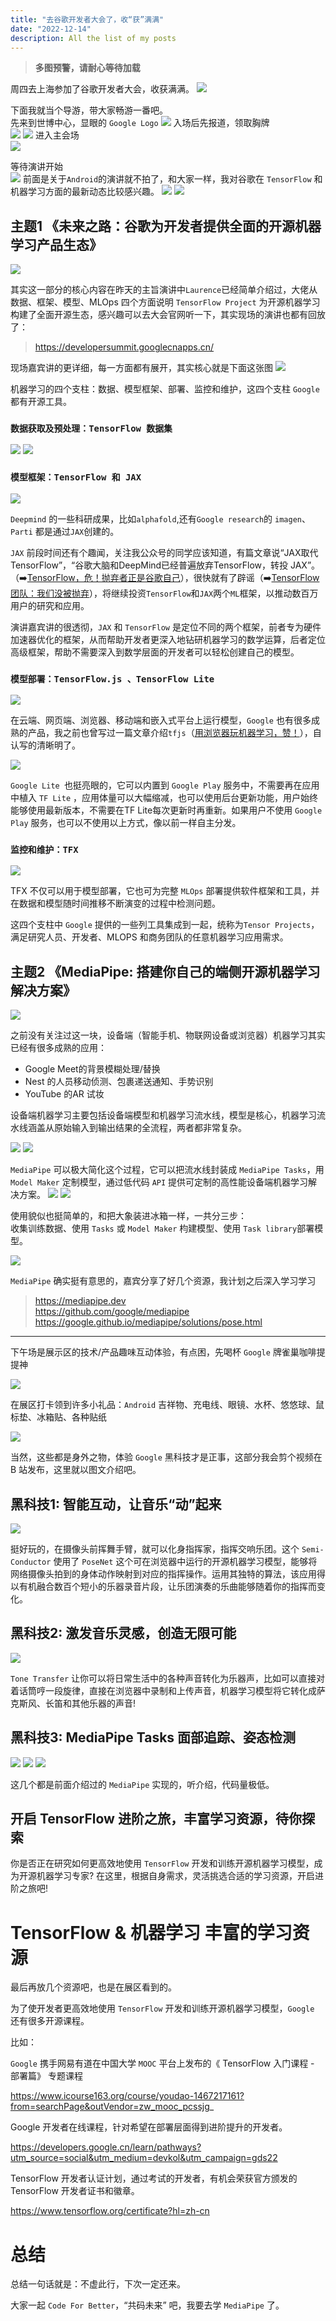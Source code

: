 ```yaml
---
title: "去谷歌开发者大会了，收“获”满满"
date: "2022-12-14"
description: All the list of my posts
---
```

> **多图预警，请耐心等待加载**

周四去上海参加了谷歌开发者大会，收获满满。
![](https://my-wechat.oss-cn-beijing.aliyuncs.com/20220916160531.png)

下面我就当个导游，带大家畅游一番吧。  
先来到世博中心，显眼的 `Google Logo`
![](https://my-wechat.oss-cn-beijing.aliyuncs.com/IMG_4343.jpeg)
入场后先报道，领取胸牌  
![](https://my-wechat.oss-cn-beijing.aliyuncs.com/IMG_4436.jpeg)
![](https://my-wechat.oss-cn-beijing.aliyuncs.com/IMG_4349.jpeg)
进入主会场  
![](https://my-wechat.oss-cn-beijing.aliyuncs.com/IMG_4347.jpeg)

等待演讲开始  
![](https://my-wechat.oss-cn-beijing.aliyuncs.com/IMG_4358.jpeg) 
前面是关于`Android`的演讲就不拍了，和大家一样，我对谷歌在 `TensorFlow` 和 机器学习方面的最新动态比较感兴趣。
![](https://my-wechat.oss-cn-beijing.aliyuncs.com/IMG_4369.jpeg)
![](https://my-wechat.oss-cn-beijing.aliyuncs.com/IMG_4370.jpeg)

## 主题1 《未来之路：谷歌为开发者提供全面的开源机器学习产品生态》

![](https://my-wechat.oss-cn-beijing.aliyuncs.com/IMG_4373.jpeg)

其实这一部分的核心内容在昨天的主旨演讲中`Laurence`已经简单介绍过，大佬从数据、框架、模型、MLOps 四个方面说明 `TensorFlow Project` 为开源机器学习构建了全面开源生态，感兴趣可以去大会官网听一下，其实现场的演讲也都有回放了：

> https://developersummit.googlecnapps.cn/

现场嘉宾讲的更详细，每一方面都有展开，其实核心就是下面这张图
![](https://my-wechat.oss-cn-beijing.aliyuncs.com/IMG_4380.jpeg)

机器学习的四个支柱：数据、模型框架、部署、监控和维护，这四个支柱 `Google` 都有开源工具。

### `数据获取及预处理：TensorFlow 数据集`
![](https://my-wechat.oss-cn-beijing.aliyuncs.com/IMG_4381.jpeg)
![](https://my-wechat.oss-cn-beijing.aliyuncs.com/IMG_4389.jpeg)

### `模型框架：TensorFlow 和 JAX`

![](https://my-wechat.oss-cn-beijing.aliyuncs.com/IMG_4396.jpeg)

`Deepmind` 的一些科研成果，比如`alphafold`,还有`Google research`的 `imagen`、 `Parti` 都是通过`JAX`创建的。

  `JAX` 前段时间还有个趣闻，关注我公众号的同学应该知道，有篇文章说“JAX取代TensorFlow”，“谷歌大脑和DeepMind已经普遍放弃TensorFlow，转投 JAX”。（➡️[TensorFlow，危！抛弃者正是谷歌自己](https://mp.weixin.qq.com/s?__biz=MzA4MjYwMTc5Nw==&mid=2648967200&idx=1&sn=c367a7a51414e0058faa3fc044a652d2&chksm=87939a0ab0e4131ce0dd77459980e27e421d1b52dc644d30a29118e7c66e5654a44402852d17&token=1004761094&lang=zh_CN#rd)），很快就有了辟谣（➡️[TensorFlow团队：我们没被抛弃](https://mp.weixin.qq.com/s?__biz=MzA4MjYwMTc5Nw==&mid=2648967438&idx=1&sn=52203fd39921fe307bae329376d64e5f&chksm=87939b24b0e41232ca2cb14cb5cc3e4b01c5fa1c04ab3fe02f39420e39a7cafdc546e009a65b&token=1004761094&lang=zh_CN#rd)），将继续投资`TensorFlow`和`JAX`两个`ML`框架，以推动数百万用户的研究和应用。

演讲嘉宾讲的很透彻，`JAX` 和 `TensorFlow` 是定位不同的两个框架，前者专为硬件加速器优化的框架，从而帮助开发者更深入地钻研机器学习的数学运算，后者定位高级框架，帮助不需要深入到数学层面的开发者可以轻松创建自己的模型。

### `模型部署：TensorFlow.js 、TensorFlow Lite`
![](https://my-wechat.oss-cn-beijing.aliyuncs.com/IMG_4403.jpeg)

在云端、网页端、浏览器、移动端和嵌入式平台上运行模型，`Google` 也有很多成熟的产品，我之前也曾写过一篇文章介绍`tfjs`（[用浏览器玩机器学习，赞！](https://mp.weixin.qq.com/s?__biz=MzA4MjYwMTc5Nw==&mid=2648964943&idx=1&sn=a38aebef63532a8b0fd172095583cd32&chksm=87946d65b0e3e473d42b1ccbc9cd7d258a69c760672e761e4a16dde8590890725e8937b95991&token=820012341&lang=zh_CN&scene=21#wechat_redirect)），自认写的清晰明了。

![](https://my-wechat.oss-cn-beijing.aliyuncs.com/IMG_4406.jpeg)

`Google Lite `也挺亮眼的，它可以内置到 `Google Play` 服务中，不需要再在应用中植入 `TF Lite` ，应用体量可以大幅缩减，也可以使用后台更新功能，用户始终能够使用最新版本，不需要在TF Lite每次更新时再重新。如果用户不使用 `Google Play` 服务，也可以不使用以上方式，像以前一样自主分发。

### `监控和维护：TFX `

![](https://my-wechat.oss-cn-beijing.aliyuncs.com/IMG_4401.jpeg)

TFX 不仅可以用于模型部署，它也可为完整 `MLOps` 部署提供软件框架和工具，并在数据和模型随时间推移不断演变的过程中检测问题。

这四个支柱中 `Google` 提供的一些列工具集成到一起，统称为`Tensor Projects`，满足研究人员、开发者、MLOPS 和商务团队的任意机器学习应用需求。

## 主题2 《MediaPipe: 搭建你自己的端侧开源机器学习解决方案》

![](https://my-wechat.oss-cn-beijing.aliyuncs.com/IMG_4418.jpeg)

之前没有关注过这一块，设备端（智能手机、物联网设备或浏览器）机器学习其实已经有很多成熟的应用：

- Google Meet的背景模糊处理/替换
- Nest 的人员移动侦测、包裹递送通知、手势识别
- YouTube 的AR 试妆

设备端机器学习主要包括设备端模型和机器学习流水线，模型是核心，机器学习流水线涵盖从原始输入到输出结果的全流程，两者都非常复杂。

![](https://my-wechat.oss-cn-beijing.aliyuncs.com/IMG_4413.jpeg)
![](https://my-wechat.oss-cn-beijing.aliyuncs.com/IMG_4414.jpeg)

`MediaPipe` 可以极大简化这个过程，它可以把流水线封装成 `MediaPipe Tasks`，用 `Model Maker` 定制模型，通过低代码 `API` 提供可定制的高性能设备端机器学习解决方案。
![](https://my-wechat.oss-cn-beijing.aliyuncs.com/IMG_4421.jpeg)
![](https://my-wechat.oss-cn-beijing.aliyuncs.com/IMG_4423.jpeg)

使用貌似也挺简单的，和把大象装进冰箱一样，一共分三步：  
收集训练数据、使用 `Tasks` 或 `Model Maker` 枃建模型、使用 `Task library`部署模型。

![](https://my-wechat.oss-cn-beijing.aliyuncs.com/IMG_4434.jpeg)

`MediaPipe` 确实挺有意思的，嘉宾分享了好几个资源，我计划之后深入学习学习  

> https://mediapipe.dev    
> https://github.com/google/mediapipe    
> https://google.github.io/mediapipe/solutions/pose.html  

----


下午场是展示区的技术/产品趣味互动体验，有点困，先喝杯 `Google` 牌雀巢咖啡提提神

![](https://my-wechat.oss-cn-beijing.aliyuncs.com/IMG_4458.jpeg)

在展区打卡领到许多小礼品：`Android` 吉祥物、充电线、眼镜、水杯、悠悠球、鼠标垫、冰箱贴、各种贴纸

![](https://my-wechat.oss-cn-beijing.aliyuncs.com/20220916160531.png)


当然，这些都是身外之物，体验 `Google` 黑科技才是正事，这部分我会剪个视频在 B 站发布，这里就以图文介绍吧。

## 黑科技1: 智能互动，让音乐“动”起来
![](https://my-wechat.oss-cn-beijing.aliyuncs.com/IMG_4449.jpeg)

挺好玩的，在摄像头前挥舞手臂，就可以化身指挥家，指挥交响乐团。这个 `Semi-Conductor` 使用了 `PoseNet` 这个可在浏览器中运行的开源机器学习模型，能够将网络摄像头拍到的身体动作映射到对应的指挥操作。运用其独特的算法，该应用得以有机融合数百个短小的乐器录音片段，让乐团演奏的乐曲能够随着你的指挥而变化。

## 黑科技2: 激发音乐灵感，创造无限可能

![](https://my-wechat.oss-cn-beijing.aliyuncs.com/20220916221852.png)

`Tone Transfer` 让你可以将日常生活中的各种声音转化为乐器声，比如可以直接对着话筒哼一段旋律，直接在浏览器中录制和上传声音，机器学习模型将它转化成萨克斯风、长笛和其他乐器的声音!

## 黑科技3: MediaPipe Tasks 面部追踪、姿态检测

![](https://my-wechat.oss-cn-beijing.aliyuncs.com/20220916231854.png)
![](https://my-wechat.oss-cn-beijing.aliyuncs.com/20220916231955.png)
![](https://my-wechat.oss-cn-beijing.aliyuncs.com/20220916232152.png)

这几个都是前面介绍过的 `MediaPipe` 实现的，听介绍，代码量极低。


## 开启 TensorFlow 进阶之旅，丰富学习资源，待你探索
你是否正在研究如何更高效地使用 `TensorFlow` 开发和训练开源机器学习模型，成为开源机器学习专家? 在这里，根据自身需求，灵活挑选合适的学习资源，开启进阶之旅吧!


# TensorFlow & 机器学习 丰富的学习资源

最后再放几个资源吧，也是在展区看到的。

为了使开发者更高效地使用 `TensorFlow` 开发和训练开源机器学习模型，`Google` 还有很多开源课程。

比如：

`Google` 携手网易有道在中国大学 `MOOC` 平台上发布的《 TensorFlow 入门课程 - 部署篇》 专题课程

https://www.icourse163.org/course/youdao-1467217161?from=searchPage&outVendor=zw_mooc_pcssjg_

Google 开发者在线课程，针对希望在部署层面得到进阶提升的开发者。

https://developers.google.cn/learn/pathways?utm_source=social&utm_medium=devkol&utm_campaign=gds22

TensorFlow 开发者认证计划，通过考试的开发者，有机会荣获官方颁发的 TensorFlow 开发者证书和徽章。

https://www.tensorflow.org/certificate?hl=zh-cn

# 总结

总结一句话就是：不虚此行，下次一定还来。

大家一起 `Code For Better`，“共码未来” 吧，我要去学 `MediaPipe` 了。